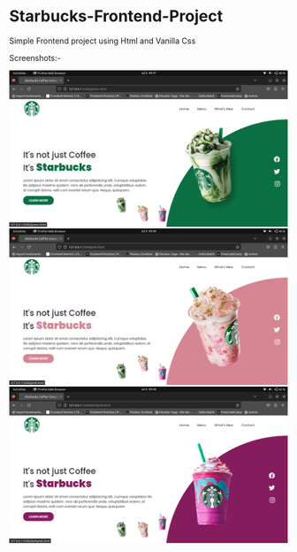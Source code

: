 # Starbucks-Frontend-Project

Simple Frontend project using Html and Vanilla Css

Screenshots:-

<img src="Screenshots/Screenshot1.png">

<img src="Screenshots/Screenshot3.png">

<img src="Screenshots/Screenshot2.png">
